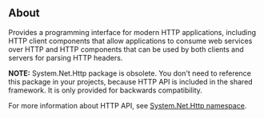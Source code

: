 ## About

Provides a programming interface for modern HTTP applications, including HTTP client components that allow applications to consume web services over HTTP and HTTP components that can be used by both clients and servers for parsing HTTP headers.

**NOTE:** System.Net.Http package is obsolete. You don't need to reference this package in your projects, because HTTP API is included in the shared framework. It is only provided for backwards compatibility.

For more information about HTTP API, see [System.Net.Http namespace](https://learn.microsoft.com/en-us/dotnet/api/system.net.http).
